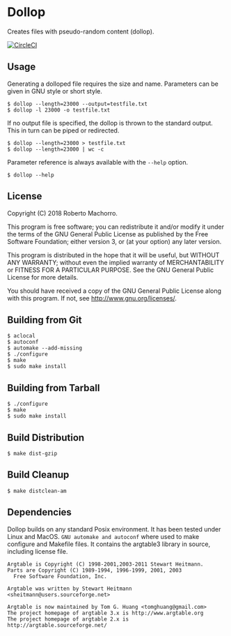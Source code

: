# Dollop

Creates files with pseudo-random content (dollop).

[![CircleCI](https://circleci.com/gh/RobertoMachorro/dollop.svg?&style=shield&circle-token=84396ee427dea0650309f102a42c4a25a2889a07)][circleci]

[circleci]: https://circleci.com/gh/RobertoMachorro/dollop

## Usage

Generating a dolloped file requires the size and name. Parameters can be given in GNU style or short style.

```
$ dollop --length=23000 --output=testfile.txt
$ dollop -l 23000 -o testfile.txt
```

If no output file is specified, the dollop is thrown to the standard output. This in turn can be piped or redirected.

```
$ dollop --length=23000 > testfile.txt
$ dollop --length=23000 | wc -c
```

Parameter reference is always available with the `--help` option.

```
$ dollop --help
```

## License

Copyright (C) 2018 Roberto Machorro.

This program is free software; you can redistribute it and/or modify
it under the terms of the GNU General Public License as published by
the Free Software Foundation; either version 3, or (at your option)
any later version.

This program is distributed in the hope that it will be useful,
but WITHOUT ANY WARRANTY; without even the implied warranty of
MERCHANTABILITY or FITNESS FOR A PARTICULAR PURPOSE.  See the
GNU General Public License for more details.

You should have received a copy of the GNU General Public License
along with this program.  If not, see <http://www.gnu.org/licenses/>.

## Building from Git

```
$ aclocal
$ autoconf
$ automake --add-missing
$ ./configure
$ make
$ sudo make install
```

## Building from Tarball

```
$ ./configure
$ make
$ sudo make install
```

## Build Distribution

```
$ make dist-gzip
```

## Build Cleanup

```
$ make distclean-am
```

## Dependencies

Dollop builds on any standard Posix environment. It has been tested under Linux and MacOS.
`GNU automake and autoconf` where used to make configure and Makefile files.
It contains the argtable3 library in source, including license file.

```
Argtable is Copyright (C) 1998-2001,2003-2011 Stewart Heitmann.
Parts are Copyright (C) 1989-1994, 1996-1999, 2001, 2003
  Free Software Foundation, Inc.

Argtable was written by Stewart Heitmann <sheitmann@users.sourceforge.net>

Argtable is now maintained by Tom G. Huang <tomghuang@gmail.com>
The project homepage of argtable 3.x is http://www.argtable.org
The project homepage of argtable 2.x is http://argtable.sourceforge.net/
```
